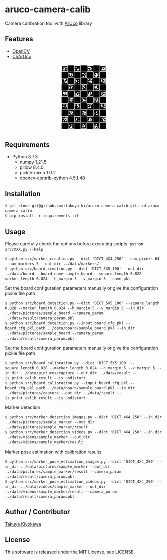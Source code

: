 # aruco-camera-calib

Camera caribration tool with [ArUco](https://www.uco.es/investiga/grupos/ava/node/26) library

## Features

- [OpenCV](https://opencv.org/)
- [ChArUco](https://docs.opencv.org/4.5.1/df/d4a/tutorial_charuco_detection.html)

<div align="center">
    <img src="data/board/sample_board.png", width="30%">
</div>

## Requirements

- Python 3.7.3
  - numpy 1.21.5
  - pillow 8.4.0
  - pickle-mixin 1.0.2
  - opencv-contrib-python 4.5.1.48

## Installation

    $ git clone git@github.com:takuya-ki/aruco-camera-calib.git; cd aruco-camera-calib
    $ pip install -r requirements.txt

## Usage
Please carefully check the options before executing scripts. `python src/XXX.py --help`

    $ python src/marker_creation.py --dict 'DICT_4X4_250' --num_pixels 64 --num_markers 5 --out_dir ../data/markers/
    $ python src/board_creation.py --dict 'DICT_5X5_100' --out_dir ../data/board --board_name sample_board --square_length 0.028 --marker_length 0.024 --h_margin 5 --v_margin 5 --save_pkl

Set the board configuration parameters manually or give the configuration pickle file path  

    $ python src/board_detection.py --dict 'DICT_5X5_100' --square_length 0.028 --marker_length 0.024 --h_margin 5 --v_margin 5 --in_dir ../data/pictures/sample_board --camera_param ../data/result/camera_param.pkl 
    $ python src/board_detection.py --input_board_cfg_pkl --board_cfg_pkl_path ../data/board/sample_board.pkl --in_dir ../data/pictures/sample_board --camera_param ../data/result/camera_param.pkl 

Set the board configuration parameters manually or give the configuration pickle file path  

    $ python src/board_calibration.py --dict 'DICT_5X5_100' --square_length 0.028 --marker_length 0.024 --h_margin 5 --v_margin 5 --in_dir ../data/pictures/capture --out_dir ../data/result --is_print_calib_result --is_undistort
    $ python src/board_calibration.py --input_board_cfg_pkl --board_cfg_pkl_path ../data/board/sample_board.pkl --in_dir ../data/pictures/capture --out_dir ../data/result --is_print_calib_result --is_undistort

Marker detection

    $ python src/marker_detection_images.py --dict 'DICT_4X4_250' --in_dir ../data/pictures/sample_marker --out_dir ../data/pictures/sample_marker/result
    $ python src/marker_detection_videos.py --dict 'DICT_4X4_250' --in_dir ../data/videos/sample_marker --out_dir ../data/videos/sample_marker/result

Marker pose estimation with calibration results

    $ python src/marker_pose_estimation_images.py --dict 'DICT_4X4_250' --in_dir ../data/pictures/sample_marker --out_dir ../data/pictures/sample_marker/result --camera_param ../data/result/camera_param.pkl
    $ python src/marker_pose_estimation_videos.py --dict 'DICT_4X4_250' --in_dir ../data/videos/sample_marker --out_dir ../data/videos/sample_marker/result --camera_param ../data/result/camera_param.pkl

## Author / Contributor

[Takuya Kiyokawa](https://takuya-ki.github.io/)

## License

This software is released under the MIT License, see [LICENSE](./LICENSE).
